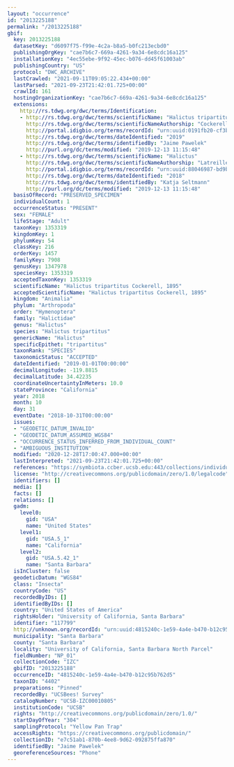 ```yaml
---
layout: "occurrence"
id: "2013225188"
permalink: "/2013225188"
gbif:
  key: 2013225188
  datasetKey: "d6097f75-f99e-4c2a-b8a5-b0fc213ecbd0"
  publishingOrgKey: "cae7b6c7-669a-4261-9a34-6e8cdc16a125"
  installationKey: "4ec55ebe-9f92-45ec-b076-dd45f61003ab"
  publishingCountry: "US"
  protocol: "DWC_ARCHIVE"
  lastCrawled: "2021-09-11T09:05:22.434+00:00"
  lastParsed: "2021-09-23T21:42:01.725+00:00"
  crawlId: 161
  hostingOrganizationKey: "cae7b6c7-669a-4261-9a34-6e8cdc16a125"
  extensions:
    http://rs.tdwg.org/dwc/terms/Identification:
    - http://rs.tdwg.org/dwc/terms/scientificName: "Halictus tripartitus"
      http://rs.tdwg.org/dwc/terms/scientificNameAuthorship: "Cockerell, 1895"
      http://portal.idigbio.org/terms/recordId: "urn:uuid:0191fb20-cf3b-4b49-bbc4-9fe0a8ce89d6"
      http://rs.tdwg.org/dwc/terms/dateIdentified: "2019"
      http://rs.tdwg.org/dwc/terms/identifiedBy: "Jaime Pawelek"
      http://purl.org/dc/terms/modified: "2019-12-13 11:15:48"
    - http://rs.tdwg.org/dwc/terms/scientificName: "Halictus"
      http://rs.tdwg.org/dwc/terms/scientificNameAuthorship: "Latreille, 1804"
      http://portal.idigbio.org/terms/recordId: "urn:uuid:88046987-bd9b-4bb5-aabf-60a420620298"
      http://rs.tdwg.org/dwc/terms/dateIdentified: "2018"
      http://rs.tdwg.org/dwc/terms/identifiedBy: "Katja Seltmann"
      http://purl.org/dc/terms/modified: "2019-12-13 11:15:48"
  basisOfRecord: "PRESERVED_SPECIMEN"
  individualCount: 1
  occurrenceStatus: "PRESENT"
  sex: "FEMALE"
  lifeStage: "Adult"
  taxonKey: 1353319
  kingdomKey: 1
  phylumKey: 54
  classKey: 216
  orderKey: 1457
  familyKey: 7908
  genusKey: 1347978
  speciesKey: 1353319
  acceptedTaxonKey: 1353319
  scientificName: "Halictus tripartitus Cockerell, 1895"
  acceptedScientificName: "Halictus tripartitus Cockerell, 1895"
  kingdom: "Animalia"
  phylum: "Arthropoda"
  order: "Hymenoptera"
  family: "Halictidae"
  genus: "Halictus"
  species: "Halictus tripartitus"
  genericName: "Halictus"
  specificEpithet: "tripartitus"
  taxonRank: "SPECIES"
  taxonomicStatus: "ACCEPTED"
  dateIdentified: "2019-01-01T00:00:00"
  decimalLongitude: -119.8815
  decimalLatitude: 34.42235
  coordinateUncertaintyInMeters: 10.0
  stateProvince: "California"
  year: 2018
  month: 10
  day: 31
  eventDate: "2018-10-31T00:00:00"
  issues:
  - "GEODETIC_DATUM_INVALID"
  - "GEODETIC_DATUM_ASSUMED_WGS84"
  - "OCCURRENCE_STATUS_INFERRED_FROM_INDIVIDUAL_COUNT"
  - "AMBIGUOUS_INSTITUTION"
  modified: "2020-12-28T17:00:47.000+00:00"
  lastInterpreted: "2021-09-23T21:42:01.725+00:00"
  references: "https://symbiota.ccber.ucsb.edu:443/collections/individual/index.php?occid=117799"
  license: "http://creativecommons.org/publicdomain/zero/1.0/legalcode"
  identifiers: []
  media: []
  facts: []
  relations: []
  gadm:
    level0:
      gid: "USA"
      name: "United States"
    level1:
      gid: "USA.5_1"
      name: "California"
    level2:
      gid: "USA.5.42_1"
      name: "Santa Barbara"
  isInCluster: false
  geodeticDatum: "WGS84"
  class: "Insecta"
  countryCode: "US"
  recordedByIDs: []
  identifiedByIDs: []
  country: "United States of America"
  rightsHolder: "University of California, Santa Barbara"
  identifier: "117799"
  http://unknown.org/recordId: "urn:uuid:4815240c-1e59-4a4e-b470-b12c95b762d5"
  municipality: "Santa Barbara"
  county: "Santa Barbara"
  locality: "University of California, Santa Barbara North Parcel"
  fieldNumber: "NP_01"
  collectionCode: "IZC"
  gbifID: "2013225188"
  occurrenceID: "4815240c-1e59-4a4e-b470-b12c95b762d5"
  taxonID: "4402"
  preparations: "Pinned"
  recordedBy: "UCSBees! Survey"
  catalogNumber: "UCSB-IZC00010805"
  institutionCode: "UCSB"
  rights: "http://creativecommons.org/publicdomain/zero/1.0/"
  startDayOfYear: "304"
  samplingProtocol: "Yellow Pan Trap"
  accessRights: "https://creativecommons.org/publicdomain/"
  collectionID: "e7c51ab1-870b-4ee8-9d62-092875ffa870"
  identifiedBy: "Jaime Pawelek"
  georeferenceSources: "Phone"
---
```

